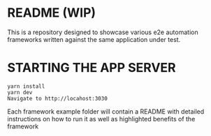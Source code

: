 # README (WIP)

This is a repository designed to showcase various e2e automation frameworks written against the same application under test.  

# STARTING THE APP SERVER
```
yarn install
yarn dev
Navigate to http://locahost:3030
```

Each framework example folder will contain a README with detailed instructions on how to run it as well as highlighted benefits of the framework
